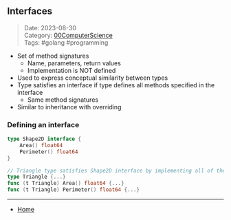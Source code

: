 ## Interfaces
 
>Date: 2023-08-30  
>Category: [00ComputerScience](links/00ComputerScience.md)  
>Tags: #golang #programming  

- Set of method signatures
	- Name, parameters, return values
	- Implementation is NOT defined
- Used to express conceptual similarity between types
- Type satisfies an interface if type defines all methods specified in the interface
	- Same method signatures
- Similar to inheritance with overriding
### Defining an interface
```go
type Shape2D interface {
	Area() float64
	Perimeter() float64
}

// Triangle type satisfies Shape2D interface by implementing all of the methods, no need to state it separately
type Triangle {...}
func (t Triangle) Area() float64 {...}
func (t Triangle) Perimeter() float64 {...}
```

---
- [Home](https://heartthymes.github.io)